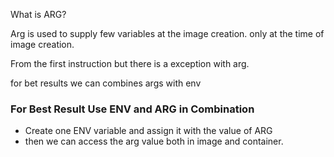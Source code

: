 What is ARG?

Arg is used to supply few variables at the image creation.
only at the time of image creation.

From the first instruction but there is a exception with arg.

for bet results we can combines args with env
### For Best Result Use ENV and ARG in Combination ###
* Create one ENV variable and assign it with the value of ARG
* then we can access the arg value both in image and container.